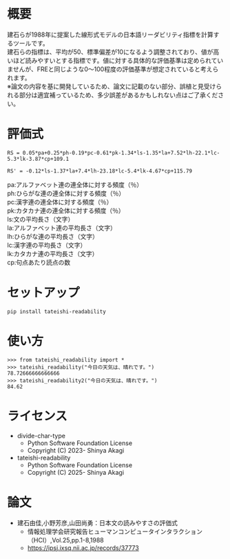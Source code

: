 # 概要
建石らが1988年に提案した線形式モデルの日本語リーダビリティ指標を計算するツールです。  
建石らの指標は、平均が50、標準偏差が10になるよう調整されており、値が高いほど読みやすいとする指標です。値に対する具体的な評価基準は定められていませんが、FREと同じような0〜100程度の評価基準が想定されていると考えられます。  
※論文の内容を基に開発しているため、論文に記載のない部分、誤植と見受けられる部分は適宜補っているため、多少誤差があるかもしれない点はご了承ください。  

# 評価式
```
RS = 0.05*pa+0.25*ph-0.19*pc-0.61*pk-1.34*ls-1.35*la+7.52*lh-22.1*lc-5.3*lk-3.87*cp+109.1

RS' = -0.12*ls-1.37*la+7.4*lh-23.18*lc-5.4*lk-4.67*cp+115.79
```
  
pa:アルファベット連の連全体に対する頻度（％）  
ph:ひらがな連の連全体に対する頻度（％）  
pc:漢字連の連全体に対する頻度（％）  
pk:カタカナ連の連全体に対する頻度（％）  
ls:文の平均長さ（文字）  
la:アルファベット連の平均長さ（文字）  
lh:ひらがな連の平均長さ（文字）  
lc:漢字連の平均長さ（文字）  
lk:カタカナ連の平均長さ（文字）  
cp:句点あたり読点の数  

# セットアップ
```
pip install tateishi-readability
```

# 使い方
```
>>> from tateishi_readability import *
>>> tateishi_readability("今日の天気は、晴れです。")
78.72666666666666
>>> tateishi_readability2("今日の天気は、晴れです。")
84.62
```

# ライセンス
- divide-char-type
	- Python Software Foundation License
	- Copyright (C) 2023- Shinya Akagi
- tateishi-readability
	- Python Software Foundation License
	- Copyright (C) 2025- Shinya Akagi

# 論文
- 建石由佳,小野芳彦,山田尚勇：日本文の読みやすさの評価式
	- 情報処理学会研究報告ヒューマンコンピュータインタラクション（HCI）,Vol.25,pp.1-8,1988
	- https://ipsj.ixsq.nii.ac.jp/records/37773

